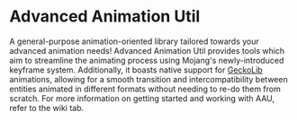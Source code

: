 # Advanced Animation Util

A general-purpose animation-oriented library tailored towards your advanced animation needs! Advanced Animation Util provides tools which aim to streamline the animating process using Mojang's newly-introduced keyframe system. Additionally, it boasts native support for [GeckoLib](https://www.curseforge.com/minecraft/mc-mods/geckolib) animations, allowing for a smooth transition and intercompatibility between entities animated in different formats without needing to re-do them from scratch. For more information on getting started and working with AAU, refer to the wiki tab.
